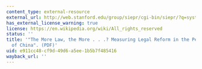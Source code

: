 ```yaml
---
content_type: external-resource
external_url: http://web.stanford.edu/group/siepr/cgi-bin/siepr/?q=system/files/shared/pubs/papers/pdf/credpr59.pdf
has_external_license_warning: true
license: https://en.wikipedia.org/wiki/All_rights_reserved
status: ''
title: '"The More Law, the More . . .? Measuring Legal Reform in the People''s Republic
  of China". (PDF)'
uid: e911cc48-cf9d-49d6-a5ee-1b5b7f485416
wayback_url: ''
---
```

